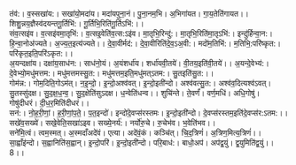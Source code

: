 

  
तंव॑:। व॒स्सखा॑य:। सखा॑यो॒मदा॑य। मदा॑यपुना॒नं। पु॒ना॒नम॒भि। अ॒भिगा॑यत। गा॒य॒तेति॑गायत।। शिशु॒न्नय॒ज्ञैस्व॑दयन्तगू॒र्तिभि॑:। गू॒र्तिभि॒रिति॑गू॒र्तिऽभि॑:।।  
संव॒त्सइ॑व। व॒त्सइ॑वमा॒तृभि॑:। व॒त्सइ॒वेति॑व॒त्स:ऽइ॑व। मा॒तृभि॒रिन्दु॑:। मा॒तृभि॒रिति॑मा॒तृऽभि॑:। इन्दु॑र्हिन्वा॒न:। हि॒न्वा॒नोअ॑ज्यते। अ॒ज्य॒त॒इत्य॑ज्यते।। दे॒वा॒वीर्मद॑:। दे॒वा॒वीरिति॑दे॒व॒ऽअ॒वी:। मदो॑म॒तिभि॑:। म॒तिभि॒:परि॑ष्कृत:। परि॑कृत॒इति॒परि॑ऽकृत:।।  
अ॒यन्दक्षा॑य। दक्षा॑य॒साध॑न:। साध॑नो॒यं। अ॒यंशर्धा॑य। शर्धा॑यवी॒तये॑। वी॒तय॒इति॑वी॒तये॑।। अ॒यन्दे॒वेभ्य॑:। दे॒वेभ्यो॒मधु॑मत्तम:। मधु॑मत्तमस्सु॒त:। मधु॑मत्तम॒इति॒मधु॑मत्ऽतम:। सु॒तइति॑सु॒त:।।  
गोम॑न्न:। गोम॒दिति॒गोऽम॑त्। न॒इ॒न्दो॒। इ॒न्दो॒अश्व॑वत्। इ॒न्दो॒इती॑न्दो। अश्व॑वत्सु॒त:। अश्व॑व॒दित्यश्व॑ऽवत्। सु॒तस्सु॑दक्ष। सु॒द॒क्ष॒ध॒न्व॒। सु॒द॒क्षेति॑सुऽदक्ष। ध॒न्वेति॑धन्व।। शुचि॑न्ते। ते॒वर्णं॑। वर्ण॒मधि॑। अधि॒गोषु॑। गोषु॑दीधरं। दी॒ध॒र॒मिति॑दीधरं।।  
सन॑:। नो॒ह॒री॒णां॒। ह॒री॒णां॒प॒ते॒। प॒त॒इन्दो॑। इन्दो॑दे॒वप्स॑रस्तमः। इ॒न्दो॒इती॑न्दो। दे॒वप्स॑रस्तम॒इति॑दे॒वप्स॑र:ऽतम:।। सखे॑व॒सख्ये॑। सखे॒वेति॒सखा॑ऽइव। सख्ये॒नर्य॑:। नर्यो॑रु॒चे। रु॒चेभ॑व। भ॒वेति॑भव।।  
सने॑मि॒त्वं। त्वम॒स्मत्। अ॒स्मदाँअदे॑वं। एत्या। अदे॑वं॒कं। कञ्चि॑त्। चि॒द॒त्रिणं॑। अ॒त्रिण॒मित्य॒त्रिणं॑।। सा॒ह्वाँइ॑न्दो। स॒ह्वानिति॑स॒ह्वान्। इ॒न्दो॒परि॑। इ॒न्दो॒इती॑न्दो। परि॒बाध॑:। बाधो॒अप॑। अप॑द्व॒युं। द्व॒युमिति॑द्व॒युं।।8।।  
